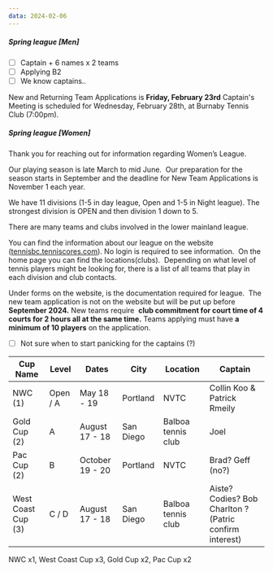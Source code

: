 ```yaml
---
data: 2024-02-06
---
```

##### Spring league [Men]

- [ ] Captain + 6 names x 2 teams
- [ ] Applying B2
- [ ] We know captains.. 

New and Returning Team Applications is **Friday, February 23rd**
Captain's Meeting is scheduled for Wednesday, February 28th, at Burnaby Tennis Club (7:00pm).


##### Spring league [Women]
Thank you for reaching out for information regarding Women’s League.

Our playing season is late March to mid June.  Our preparation for the season starts in September and the deadline for New Team Applications is November 1 each year.

We have 11 divisions (1-5 in day league, Open and 1-5 in Night league). The strongest division is OPEN and then division 1 down to 5.

There are many teams and clubs involved in the lower mainland league.

You can find the information about our league on the website ([tennisbc.tenniscores.com](http://tennisbc.tenniscores.com/)). No login is required to see information.  On the home page you can find the locations(clubs).  Depending on what level of tennis players might be looking for, there is a list of all teams that play in each division and club contacts.

Under forms on the website, is the documentation required for league. 
The new team application is not on the website but will be put up before **September 2024.**
New teams require  **club commitment for court time of 4 courts for 2 hours all at the same time.**
Teams applying must have **a minimum of 10 players** on the application.



- [ ] Not sure when to start panicking for the captains (?)


| Cup Name | Level | Dates | City | Location | Captain |
| ---- | ---- | ---- | ---- | ---- | ---- |
| NWC (1) | Open / A | May 18 - 19 | Portland | NVTC | Collin Koo & Patrick Rmeily |
| Gold Cup (2) | A | August 17 - 18 | San Diego | Balboa tennis club | Joel |
| Pac Cup (2) | B | October 19 - 20 | Portland | NVTC | Brad? Geff (no?) |
| West Coast Cup (3) | C / D | August 17 - 18 | San Diego | Balboa tennis club | Aiste? Codies? Bob Charlton ? (Patric confirm interest) |

NWC x1, West Coast Cup x3, Gold Cup x2, Pac Cup x2